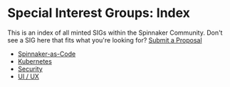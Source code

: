# Special Interest Groups: Index

This is an index of all minted SIGs within the Spinnaker Community. 
Don't see a SIG here that fits what you're looking for? [Submit a Proposal](sig-lifecycle.md)

* [Spinnaker-as-Code](sig-spinnaker-as-code/README.md)
* [Kubernetes](sig-kubernetes/README.md)
* [Security](sig-security/README.md)
* [UI / UX](sig-ui-ux/README.md)